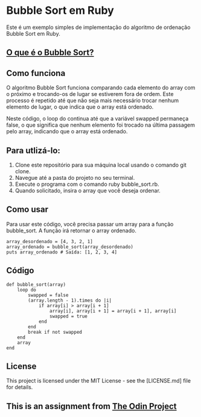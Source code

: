 # Bubble Sort em Ruby
Este é um exemplo simples de implementação do algoritmo de ordenação Bubble Sort em Ruby.

## [O que é o Bubble Sort?](https://www.youtube.com/watch?v=8Kp-8OGwphY)
## Como funciona
O algoritmo Bubble Sort funciona comparando cada elemento do array com o próximo e trocando-os de lugar se estiverem fora de ordem. Este processo é repetido até que não seja mais necessário trocar nenhum elemento de lugar, o que indica que o array está ordenado.

Neste código, o loop do continua até que a variável swapped permaneça false, o que significa que nenhum elemento foi trocado na última passagem pelo array, indicando que o array está ordenado.

## Para utlizá-lo:
1. Clone este repositório para sua máquina local usando o comando git clone.
2. Navegue até a pasta do projeto no seu terminal.
3. Execute o programa com o comando ruby bubble_sort.rb.
4. Quando solicitado, insira o array que você deseja ordenar.

## Como usar
Para usar este código, você precisa passar um array para a função bubble_sort. A função irá retornar o array ordenado.
```
array_desordenado = [4, 3, 2, 1]
array_ordenado = bubble_sort(array_desordenado)
puts array_ordenado # Saída: [1, 2, 3, 4]
```
## Código

```
def bubble_sort(array)
    loop do
        swapped = false
        (array.length - 1).times do |i|
            if array[i] > array[i + 1]
                array[i], array[i + 1] = array[i + 1], array[i]
                swapped = true
            end
        end
        break if not swapped
    end
    array
end
```




## License
This project is licensed under the MIT License - see the [LICENSE.md] file for details.

## This is an assignment from [The Odin Project](https://www.theodinproject.com/lessons/foundations-git-basics)
